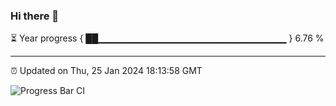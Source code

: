 ### Hi there 👋

⏳ Year progress { ██▁▁▁▁▁▁▁▁▁▁▁▁▁▁▁▁▁▁▁▁▁▁▁▁▁▁▁▁ } 6.76 %

---

⏰ Updated on Thu, 25 Jan 2024 18:13:58 GMT

![Progress Bar CI](https://github.com/liununu/liununu/workflows/Progress%20Bar%20CI/badge.svg)
